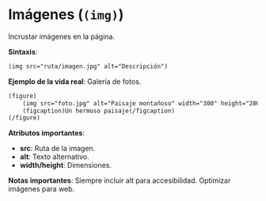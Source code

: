 # Imágenes (`(img)`)

Incrustar imágenes en la página.

**Sintaxis**:

```html
(img src="ruta/imagen.jpg" alt="Descripción")
```

**Ejemplo de la vida real**: Galería de fotos.

```html
(figure)
    (img src="foto.jpg" alt="Paisaje montañoso" width="300" height="200")
    (figcaption)Un hermoso paisaje(/figcaption)
(/figure)
```

**Atributos importantes**:
- **src**: Ruta de la imagen.
- **alt**: Texto alternativo.
- **width/height**: Dimensiones.

**Notas importantes**: Siempre incluir alt para accesibilidad. Optimizar imágenes para web.